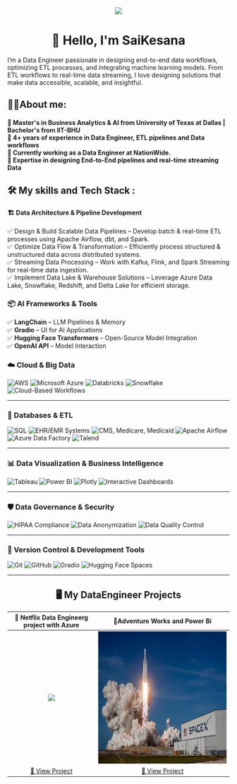 <div align="center">
  <img height="150" src="https://media.licdn.com/dms/image/v2/D4D12AQE9fs-Wf9O9Uw/article-cover_image-shrink_600_2000/article-cover_image-shrink_600_2000/0/1683983298181?e=2147483647&v=beta&t=m9SSMugS3Z9-Bmw3vJWa3-RfwpZAwotLbGfuQcVpKBU"  />
</div>

<h1 align="center">👋 Hello, I'm SaiKesana</h1>

<p align="left">I’m a Data Engineer passionate in designing end-to-end data workflows, optimizing ETL processes, and integrating machine learning models. From  ETL workflows to real-time data streaming, I love designing solutions that make data accessible, scalable, and insightful.</p>

<h2 align="left">👨‍💻About me:</h2>

<h4 align="left">🔭 Master's in Business Analytics & AI from University of  Texas at Dallas | Bachelor's from IIT-BHU<br>🔭 4+ years of experience in Data Engineer, ETL pipelines  and Data workflows<br>🔭 Currently working as a Data Engineer at NationWide.<br>🔭 Expertise in designing End-to-End pipelines and real-time streaming Data</h4>

<h2 align="left">🛠 My skills and Tech Stack :</h2>

<h4 align="left">🏗️ Data Architecture & Pipeline Development</h4>

<p align="left">✅ Design & Build Scalable Data Pipelines – Develop batch & real-time ETL processes using Apache Airflow, dbt, and Spark.<br>✅ Optimize Data Flow & Transformation – Efficiently process structured & unstructured data across distributed systems.<br>✅ Streaming Data Processing – Work with Kafka, Flink, and Spark Streaming for real-time data ingestion.<br>✅ Implement Data Lake & Warehouse Solutions – Leverage Azure Data Lake, Snowflake, Redshift, and Delta Lake for efficient storage.</p>

### **📦 AI Frameworks & Tools**
✅ **LangChain** – LLM Pipelines & Memory  
✅ **Gradio** – UI for AI Applications  
✅ **Hugging Face Transformers** – Open-Source Model Integration  
✅ **OpenAI API** – Model Interaction  

### **☁️ Cloud & Big Data**
![AWS](https://img.shields.io/badge/Amazon_AWS-232F3E?style=for-the-badge&logo=amazon-aws&logoColor=white)
![Microsoft Azure](https://img.shields.io/badge/Microsoft_Azure-0078D4?style=for-the-badge&logo=microsoft-azure&logoColor=white)
![Databricks](https://img.shields.io/badge/Databricks-FF3621?style=for-the-badge&logo=databricks&logoColor=white)
![Snowflake](https://img.shields.io/badge/Snowflake-29B5E8?style=for-the-badge&logo=snowflake&logoColor=white)
![Cloud-Based Workflows](https://img.shields.io/badge/Cloud_Workflows-009688?style=for-the-badge&logo=cloud&logoColor=white)

---

### **💾 Databases & ETL**
![SQL](https://img.shields.io/badge/SQL-4479A1?style=for-the-badge&logo=postgresql&logoColor=white)
![EHR/EMR Systems](https://img.shields.io/badge/EHR_EMR_Systems-00695C?style=for-the-badge&logo=healthcare&logoColor=white)
![CMS, Medicare, Medicaid](https://img.shields.io/badge/CMS_Medicare_Medicaid-3E2723?style=for-the-badge&logo=medicare&logoColor=white)
![Apache Airflow](https://img.shields.io/badge/Apache_Airflow-017CEE?style=for-the-badge&logo=apacheairflow&logoColor=white)
![Azure Data Factory](https://img.shields.io/badge/Azure_Data_Factory-0089D6?style=for-the-badge&logo=microsoftazure&logoColor=white)
![Talend](https://img.shields.io/badge/Talend-EB5424?style=for-the-badge&logo=talend&logoColor=white)

---

### **📊 Data Visualization & Business Intelligence**
![Tableau](https://img.shields.io/badge/Tableau-E97627?style=for-the-badge&logo=Tableau&logoColor=white)
![Power BI](https://img.shields.io/badge/PowerBI-F2C811?style=for-the-badge&logo=powerbi&logoColor=black)
![Plotly](https://img.shields.io/badge/Plotly-239120?style=for-the-badge&logo=plotly&logoColor=white)
![Interactive Dashboards](https://img.shields.io/badge/Interactive_Dashboards-7B1FA2?style=for-the-badge&logo=dashboard&logoColor=white)

---

### **🛡️ Data Governance & Security**
![HIPAA Compliance](https://img.shields.io/badge/HIPAA_Compliance-004D40?style=for-the-badge&logo=security&logoColor=white)
![Data Anonymization](https://img.shields.io/badge/Data_Anonymization-1E88E5?style=for-the-badge&logo=dataprivacy&logoColor=white)
![Data Quality Control](https://img.shields.io/badge/Data_Quality_Control-2E7D32?style=for-the-badge&logo=dataquality&logoColor=white)

---

### **📝 Version Control & Development Tools**
![Git](https://img.shields.io/badge/Git-F05032?style=for-the-badge&logo=git&logoColor=white)
![GitHub](https://img.shields.io/badge/GitHub-181717?style=for-the-badge&logo=github&logoColor=white)
![Gradio](https://img.shields.io/badge/Gradio-FF6F00?style=for-the-badge&logo=gradio&logoColor=white)
![Hugging Face Spaces](https://img.shields.io/badge/Hugging_Face_Spaces-FFD700?style=for-the-badge&logo=huggingface&logoColor=black)

---
<h2 align = "center"> 🖥 My DataEngineer Projects </h2>

| 🚗 Netflix Data Engineerg project with Azure | 🚀Adventure Works and Power Bi |
| :-: | :-: |
| [<img height="200" src="https://i.pcmag.com/imagery/reviews/05cItXL96l4LE9n02WfDR0h-5.fit_lim.size_1050x591.v1582751026.png"/>](https://github.com/AravindBethapudi/Used-Car-Recommendation) | [<img src="https://github.com/AravindBethapudi/aravindbethapudi/blob/main/falcon.jpg?raw=true" width="500" height="300"/>](https://github.com/AravindBethapudi/Falcon) |
| [🔗 View Project](https://github.com/Saikesana31/Netflix.git) | [🔗 View Project](https://github.com/Saikesana31/Adventure_Works_DE.git) |





